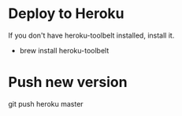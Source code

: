 Deploy to Heroku
================

If you don't have heroku-toolbelt installed, install it.
 
* brew install heroku-toolbelt     


Push new version
================
git push heroku master